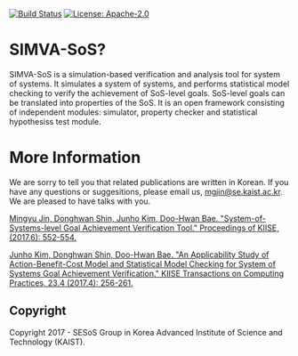 [![Build Status](https://travis-ci.org/SESoS/SIMVA-SoS.svg?branch=master)](https://travis-ci.org/SESoS/SIMVA-SoS)
[![License: Apache-2.0](https://img.shields.io/badge/License-Apache2.0-yellow.svg)](https://opensource.org/licenses/Apache-2.0)

# SIMVA-SoS?

SIMVA-SoS is a simulation-based verification and analysis tool for system of systems. It simulates a system of systems, and performs statistical model checking to verify the achievement of SoS-level goals. SoS-level goals can be translated into properties of the SoS. It is an open framework consisting of independent modules: simulator, property checker and statistical hypothesiss test module.

# More Information

We are sorry to tell you that related publications are written in Korean. If you have any questions or suggesitions, please email us, [mgjin@se.kaist.ac.kr](mailto:mgjin@se.kaist.ac.kr). We are pleased to have talks with you.

[Mingyu Jin, Donghwan Shin, Junho Kim, Doo-Hwan Bae. "System-of-Systems-level Goal Achievement Verification Tool." Proceedings of KIISE,  (2017.6): 552-554.](http://www.dbpia.co.kr/Journal/ArticleDetail/NODE07207302)

[Junho Kim, Donghwan Shin, Doo-Hwan Bae. "An Applicability Study of Action-Benefit-Cost Model and Statistical Model Checking for System of Systems Goal Achievement Verification." KIISE Transactions on Computing Practices, 23.4 (2017.4): 256-261.](http://www.dbpia.co.kr/Journal/ArticleDetail/NODE07153954)



## Copyright

Copyright 2017 - SESoS Group in Korea Advanced Institute of Science and Technology (KAIST).
